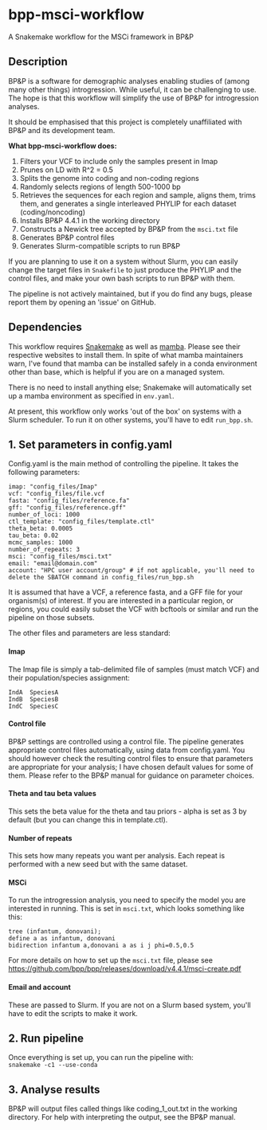 # bpp-msci-workflow
A Snakemake workflow for the MSCi framework in BP&amp;P

## Description ##
BP&P is a software for demographic analyses enabling studies of (among many other things) introgression. While useful, it can be challenging to use. The hope is that this workflow will simplify the use of BP&P for introgression analyses.

It should be emphasised that this project is completely unaffiliated with BP&P and its development team. 

**What bpp-msci-workflow does:**
1. Filters your VCF to include only the samples present in Imap
2. Prunes on LD with R^2 = 0.5
3. Splits the genome into coding and non-coding regions
4. Randomly selects regions of length 500-1000 bp
5. Retrieves the sequences for each region and sample, aligns them, trims them, and generates a single interleaved PHYLIP for each dataset (coding/noncoding)
6. Installs BP&P 4.4.1 in the working directory
7. Constructs a Newick tree accepted by BP&P from the `msci.txt` file
8. Generates BP&P control files
9. Generates Slurm-compatible scripts to run BP&P

If you are planning to use it on a system without Slurm, you can easily change the target files in `Snakefile` to just produce the PHYLIP and the control files, and make your own bash scripts to run BP&P with them.

The pipeline is not actively maintained, but if you do find any bugs, please report them by opening an 'issue' on GitHub. 

## Dependencies ##
This workflow requires [Snakemake](https://snakemake.readthedocs.io/en/stable/getting_started/installation.html) as well as [mamba](https://github.com/mamba-org/mamba). Please see their respective websites to install them. In spite of what mamba maintainers warn, I've found that mamba can be installed safely in a conda environment other than base, which is helpful if you are on a managed system.

There is no need to install anything else; Snakemake will automatically set up a mamba environment as specified in `env.yaml`.

At present, this workflow only works 'out of the box' on systems with a Slurm scheduler. To run it on other systems, you'll have to edit `run_bpp.sh`.

## 1. Set parameters in config.yaml ##
Config.yaml is the main method of controlling the pipeline. It takes the following parameters:
```
imap: "config_files/Imap"
vcf: "config_files/file.vcf
fasta: "config_files/reference.fa"
gff: "config_files/reference.gff"
number_of_loci: 1000
ctl_template: "config_files/template.ctl"
theta_beta: 0.0005
tau_beta: 0.02
mcmc_samples: 1000
number_of_repeats: 3
msci: "config_files/msci.txt"
email: "email@domain.com"
account: "HPC user account/group" # if not applicable, you'll need to delete the SBATCH command in config_files/run_bpp.sh
```

It is assumed that have a VCF, a reference fasta, and a GFF file for your organism(s) of interest. If you are interested in a particular region, or regions, you could easily subset the VCF with bcftools or similar and run the pipeline on those subsets.

The other files and parameters are less standard:

#### Imap ####
The Imap file is simply a tab-delimited file of samples (must match VCF) and their population/species assignment:
```
IndA  SpeciesA
IndB  SpeciesB
IndC  SpeciesC
```

#### Control file ####
BP&P settings are controlled using a control file. The pipeline generates appropriate control files automatically, using data from config.yaml. You should however check the resulting control files to ensure that parameters are appropriate for your analysis; I have chosen default values for some of them. Please refer to the BP&P manual for guidance on parameter choices.

#### Theta and tau beta values ####
This sets the beta value for the theta and tau priors - alpha is set as 3 by default (but you can change this in template.ctl). 

#### Number of repeats ####
This sets how many repeats you want per analysis. Each repeat is performed with a new seed but with the same dataset.

#### MSCi ####
To run the introgression analysis, you need to specify the model you are interested in running. This is set in `msci.txt`, which looks something like this:
```
tree (infantum, donovani);
define a as infantum, donovani
bidirection infantum a,donovani a as i j phi=0.5,0.5
```

For more details on how to set up the `msci.txt` file, please see https://github.com/bpp/bpp/releases/download/v4.4.1/msci-create.pdf

#### Email and account ####
These are passed to Slurm. If you are not on a Slurm based system, you'll have to edit the scripts to make it work. 

## 2. Run pipeline ##
Once everything is set up, you can run the pipeline with: </br>
`snakemake -c1 --use-conda`

## 3. Analyse results ##
BP&P will output files called things like coding_1_out.txt in the working directory. For help with interpreting the output, see the BP&P manual.



